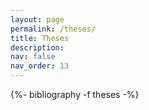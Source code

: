 ```yaml
---
layout: page
permalink: /theses/
title: Theses
description: 
nav: false
nav_order: 13
---
```


<!-- _pages/theses.md -->
<div class="publications">

{%- bibliography -f theses -%}

</div>